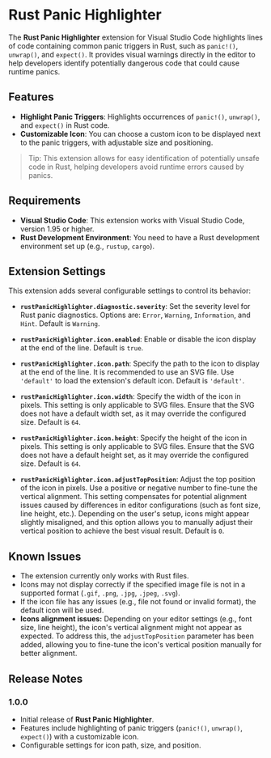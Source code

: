 # Rust Panic Highlighter

The **Rust Panic Highlighter** extension for Visual Studio Code highlights lines of code containing common panic triggers in Rust, such as `panic!()`, `unwrap()`, and `expect()`. It provides visual warnings directly in the editor to help developers identify potentially dangerous code that could cause runtime panics.

## Features

- **Highlight Panic Triggers**: Highlights occurrences of `panic!()`, `unwrap()`, and `expect()` in Rust code.
- **Customizable Icon**: You can choose a custom icon to be displayed next to the panic triggers, with adjustable size and positioning.

> Tip: This extension allows for easy identification of potentially unsafe code in Rust, helping developers avoid runtime errors caused by panics.

## Requirements

- **Visual Studio Code**: This extension works with Visual Studio Code, version 1.95 or higher.
- **Rust Development Environment**: You need to have a Rust development environment set up (e.g., `rustup`, `cargo`).

## Extension Settings

This extension adds several configurable settings to control its behavior:

* **`rustPanicHighlighter.diagnostic.severity`**: Set the severity level for Rust panic diagnostics. Options are: `Error`, `Warning`, `Information`, and `Hint`. Default is `Warning`.

* **`rustPanicHighlighter.icon.enabled`**: Enable or disable the icon display at the end of the line. Default is `true`.

* **`rustPanicHighlighter.icon.path`**: Specify the path to the icon to display at the end of the line. It is recommended to use an SVG file. Use `'default'` to load the extension's default icon. Default is `'default'`.

* **`rustPanicHighlighter.icon.width`**: Specify the width of the icon in pixels. This setting is only applicable to SVG files. Ensure that the SVG does not have a default width set, as it may override the configured size. Default is `64`.

* **`rustPanicHighlighter.icon.height`**: Specify the height of the icon in pixels. This setting is only applicable to SVG files. Ensure that the SVG does not have a default height set, as it may override the configured size. Default is `64`.

* **`rustPanicHighlighter.icon.adjustTopPosition`**: Adjust the top position of the icon in pixels. Use a positive or negative number to fine-tune the vertical alignment. This setting compensates for potential alignment issues caused by differences in editor configurations (such as font size, line height, etc.). Depending on the user's setup, icons might appear slightly misaligned, and this option allows you to manually adjust their vertical position to achieve the best visual result. Default is `0`.

## Known Issues

- The extension currently only works with Rust files.
- Icons may not display correctly if the specified image file is not in a supported format (`.gif`, `.png`, `.jpg`, `.jpeg`, `.svg`).
- If the icon file has any issues (e.g., file not found or invalid format), the default icon will be used.
- **Icons alignment issues:** Depending on your editor settings (e.g., font size, line height), the icon's vertical alignment might not appear as expected. To address this, the `adjustTopPosition` parameter has been added, allowing you to fine-tune the icon's vertical position manually for better alignment.

## Release Notes

### 1.0.0

- Initial release of **Rust Panic Highlighter**.
- Features include highlighting of panic triggers (`panic!()`, `unwrap()`, `expect()`) with a customizable icon.
- Configurable settings for icon path, size, and position.